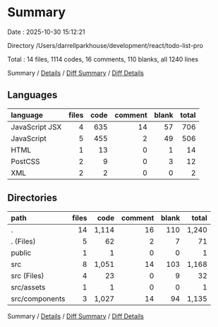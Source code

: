 # Summary

Date : 2025-10-30 15:12:21

Directory /Users/darrellparkhouse/development/react/todo-list-pro

Total : 14 files,  1114 codes, 16 comments, 110 blanks, all 1240 lines

Summary / [Details](details.md) / [Diff Summary](diff.md) / [Diff Details](diff-details.md)

## Languages
| language | files | code | comment | blank | total |
| :--- | ---: | ---: | ---: | ---: | ---: |
| JavaScript JSX | 4 | 635 | 14 | 57 | 706 |
| JavaScript | 5 | 455 | 2 | 49 | 506 |
| HTML | 1 | 13 | 0 | 1 | 14 |
| PostCSS | 2 | 9 | 0 | 3 | 12 |
| XML | 2 | 2 | 0 | 0 | 2 |

## Directories
| path | files | code | comment | blank | total |
| :--- | ---: | ---: | ---: | ---: | ---: |
| . | 14 | 1,114 | 16 | 110 | 1,240 |
| . (Files) | 5 | 62 | 2 | 7 | 71 |
| public | 1 | 1 | 0 | 0 | 1 |
| src | 8 | 1,051 | 14 | 103 | 1,168 |
| src (Files) | 4 | 23 | 0 | 9 | 32 |
| src/assets | 1 | 1 | 0 | 0 | 1 |
| src/components | 3 | 1,027 | 14 | 94 | 1,135 |

Summary / [Details](details.md) / [Diff Summary](diff.md) / [Diff Details](diff-details.md)